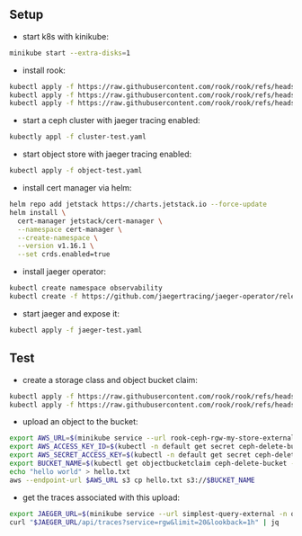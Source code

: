 ## Setup
* start k8s with kinikube:
```bash
minikube start --extra-disks=1
```
* install rook:
```bash
kubectl apply -f https://raw.githubusercontent.com/rook/rook/refs/heads/master/deploy/examples/crds.yaml
kubectl apply -f https://raw.githubusercontent.com/rook/rook/refs/heads/master/deploy/examples/common.yaml
kubectl apply -f https://raw.githubusercontent.com/rook/rook/refs/heads/master/deploy/examples/operator.yaml
```
* start a ceph cluster with jaeger tracing enabled:
```bash
kubectly appl -f cluster-test.yaml
```
* start object store with jaeger tracing enabled:
```bash
kubectl apply -f object-test.yaml
```
* install cert manager via helm:
```bash
helm repo add jetstack https://charts.jetstack.io --force-update
helm install \
  cert-manager jetstack/cert-manager \
  --namespace cert-manager \
  --create-namespace \
  --version v1.16.1 \
  --set crds.enabled=true
```
* install jaeger operator:
```bash
kubectl create namespace observability
kubectl create -f https://github.com/jaegertracing/jaeger-operator/releases/download/v1.62.0/jaeger-operator.yaml -n observability
```
* start jaeger and expose it:
```bash
kubectl apply -f jaeger-test.yaml
```
## Test
* create a storage class and object bucket claim:
```bash
kubectl apply -f https://raw.githubusercontent.com/rook/rook/refs/heads/master/deploy/examples/storageclass-bucket-delete.yaml
kubectl apply -f https://raw.githubusercontent.com/rook/rook/refs/heads/master/deploy/examples/object-bucket-claim-delete.yaml
```
* upload an object to the bucket:
```bash
export AWS_URL=$(minikube service --url rook-ceph-rgw-my-store-external -n rook-ceph)
export AWS_ACCESS_KEY_ID=$(kubectl -n default get secret ceph-delete-bucket -o jsonpath='{.data.AWS_ACCESS_KEY_ID}' | base64 --decode)
export AWS_SECRET_ACCESS_KEY=$(kubectl -n default get secret ceph-delete-bucket -o jsonpath='{.data.AWS_SECRET_ACCESS_KEY}' | base64 --decode)
export BUCKET_NAME=$(kubectl get objectbucketclaim ceph-delete-bucket -o jsonpath='{.spec.bucketName}')
echo "hello world" > hello.txt
aws --endpoint-url $AWS_URL s3 cp hello.txt s3://$BUCKET_NAME
```
* get the traces associated with this upload:
```bash
export JAEGER_URL=$(minikube service --url simplest-query-external -n observability)
curl "$JAEGER_URL/api/traces?service=rgw&limit=20&lookback=1h" | jq
```



